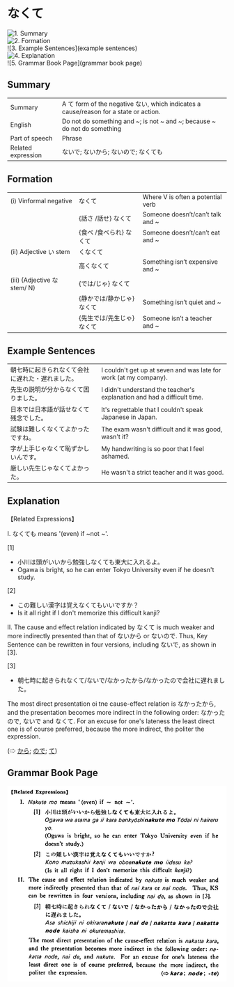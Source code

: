 # なくて

![1. Summary](summary)<br>
![2. Formation](formation)<br>
![3. Example Sentences](example sentences)<br>
![4. Explanation](explanation)<br>
![5. Grammar Book Page](grammar book page)<br>


## Summary

<table><tr>   <td>Summary</td>   <td>A て form of the negative ない, which indicates a cause/reason for a state or action.</td></tr><tr>   <td>English</td>   <td>Do not do something and ~; is not ~ and ~; because ~ do not do something</td></tr><tr>   <td>Part of speech</td>   <td>Phrase</td></tr><tr>   <td>Related expression</td>   <td>ないで; ないから; ないので; なくても</td></tr></table>

## Formation

<table class="table"> <tbody><tr class="tr head"> <td class="td"><span class="numbers">(i)</span> <span> <span class="bold">Vinformal negative</span></span></td> <td class="td"><span class="concept">なくて</span> </td> <td class="td"><span>Where    V is often a potential verb</span></td> </tr> <tr class="tr"> <td class="td"><span>&nbsp;</span></td> <td class="td"><span>{話さ /話せ} <span class="concept">なくて</span></span></td> <td class="td"><span>Someone    doesn’t/can’t talk and ~</span></td> </tr> <tr class="tr"> <td class="td"><span>&nbsp;</span></td> <td class="td"><span>{食べ /食べられ} <span class="concept">なくて</span></span></td> <td class="td"><span>Someone    doesn’t/can’t eat and ~</span></td> </tr> <tr class="tr head"> <td class="td"><span class="numbers">(ii)</span> <span> <span class="bold">Adjective い stem</span></span></td> <td class="td"><span class="concept">くなくて</span> </td> <td class="td"><span>&nbsp;</span></td> </tr> <tr class="tr"> <td class="td"><span>&nbsp;</span></td> <td class="td"><span>高<span class="concept">くなくて</span></span> </td> <td class="td"><span>Something    isn’t expensive and ~</span></td> </tr> <tr class="tr head"> <td class="td"><span class="numbers">(iii)</span> <span> <span class="bold">{Adjective な stem/   N}</span></span></td> <td class="td"><span>{<span class="concept">では</span>/<span class="concept">じゃ</span>} <span class="concept">なくて</span></span></td> <td class="td"><span>&nbsp;</span></td> </tr> <tr class="tr"> <td class="td"><span>&nbsp;</span></td> <td class="td"><span>{静か<span class="concept">では</span>/静か<span class="concept">じゃ</span>} <span class="concept">なくて</span></span></td> <td class="td"><span>Something    isn’t quiet and ~</span></td> </tr> <tr class="tr"> <td class="td"><span>&nbsp;</span></td> <td class="td"><span>{先生<span class="concept">では</span>/先生<span class="concept">じゃ</span>} <span class="concept">なくて</span></span></td> <td class="td"><span>Someone    isn’t a teacher and ~</span></td> </tr></tbody></table>

## Example Sentences

<table><tr>   <td>朝七時に起きられなくて会社に遅れた・遅れました。</td>   <td>I couldn't get up at seven and was late for work (at my company).</td></tr><tr>   <td>先生の説明が分からなくて困りました。</td>   <td>I didn't understand the teacher's explanation and had a difficult time.</td></tr><tr>   <td>日本では日本語が話せなくて残念でした。</td>   <td>It's regrettable that I couldn't speak Japanese in Japan.</td></tr><tr>   <td>試験は難しくなくてよかったですね。</td>   <td>The exam wasn't difficult and it was good, wasn't it?</td></tr><tr>   <td>字が上手じゃなくて恥ずかしいんです。</td>   <td>My handwriting is so poor that I feel ashamed.</td></tr><tr>   <td>厳しい先生じゃなくてよかった。</td>   <td>He wasn't a strict teacher and it was good.</td></tr></table>

## Explanation

<p>【Related Expressions】</p>  <p>I. なくても means '(even) if ~not ~'.</p>  <p>[1]</p>  <ul> <li>小川は頭がいいから勉強しなくても東大に入れるよ。</li> <li>Ogawa is bright, so he can enter Tokyo University even if he doesn't study.</li> </ul>  <p>[2]</p>  <ul> <li>この難しい漢字は覚えなくてもいいですか？</li> <li>Is it all right if I don't memorize this difficult kanji?</li> </ul>  <p>II. The cause and effect relation indicated by <span class="cloze">なくて</span> is much weaker and more indirectly presented than that of ないから or ないので. Thus, Key Sentence can be rewritten in four versions, including ないで, as shown in [3].</p>  <p>[3]</p>  <ul> <li>朝七時に起きられ<span class="cloze">なくて</span>/ないで/なかったから/なかったので会社に遅れました。</li> </ul>  <p>The most direct presentation oi tne cause-effect relation is なかったから, and the presentation becomes more indirect in the following order: なかったので, ないで and <span class="cloze">なくて</span>. For an excuse for one's lateness the least direct one is of course preferred, because the more indirect, the politer the expression.</p>   <p>(⇨ <a href="#㊦ から (1)">から</a>; <a href="#㊦ ので">ので</a>; <a href="#㊦ て">て</a>)</p>

## Grammar Book Page

![](../img/Basicなくて.png)

